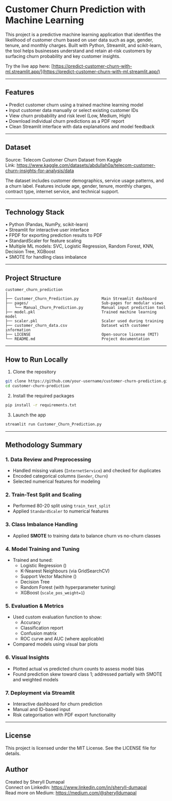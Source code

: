 # Customer Churn Prediction with Machine Learning

This project is a predictive machine learning application that identifies the likelihood of customer churn based on user data such as age, gender, tenure, and monthly charges. Built with Python, Streamlit, and scikit-learn, the tool helps businesses understand and retain at-risk customers by surfacing churn probability and key customer insights.

Try the live app here: [https://predict-customer-churn-with-ml.streamlit.app/](https://predict-customer-churn-with-ml.streamlit.app/)

---

## Features

• Predict customer churn using a trained machine learning model  
• Input customer data manually or select existing customer IDs  
• View churn probability and risk level (Low, Medium, High)  
• Download individual churn predictions as a PDF report  
• Clean Streamlit interface with data explanations and model feedback  

---

## Dataset

Source: Telecom Customer Churn Dataset from Kaggle  
Link: https://www.kaggle.com/datasets/abdullah0a/telecom-customer-churn-insights-for-analysis/data

The dataset includes customer demographics, service usage patterns, and a churn label. Features include age, gender, tenure, monthly charges, contract type, internet service, and technical support.

---

## Technology Stack

• Python (Pandas, NumPy, scikit-learn)  
• Streamlit for interactive user interface  
• FPDF for exporting prediction results to PDF  
• StandardScaler for feature scaling  
• Multiple ML models: SVC, Logistic Regression, Random Forest, KNN, Decision Tree, XGBoost  
• SMOTE for handling class imbalance

---

## Project Structure

```
customer_churn_prediction  
│  
├── Customer_Churn_Prediction.py          Main Streamlit dashboard  
├── pages/                                Sub-pages for modular views  
│   └── Manual_Churn_Prediction.py        Manual input prediction tool  
├── model.pkl                             Trained machine learning model  
├── scaler.pkl                            Scaler used during training  
├── customer_churn_data.csv               Dataset with customer information  
├── LICENSE                               Open-source license (MIT)  
└── README.md                             Project documentation  
```

---

## How to Run Locally

1. Clone the repository  
```bash
git clone https://github.com/your-username/customer-churn-prediction.git
cd customer-churn-prediction
```

2. Install the required packages  
```bash
pip install -r requirements.txt
```

3. Launch the app  
```bash
streamlit run Customer_Churn_Prediction.py
```

---

## Methodology Summary

### 1. Data Review and Preprocessing
- Handled missing values (`InternetService`) and checked for duplicates
- Encoded categorical columns (`Gender`, `Churn`)
- Selected numerical features for modeling

### 2. Train-Test Split and Scaling
- Performed 80-20 split using `train_test_split`
- Applied `StandardScaler` to numerical features

### 3. Class Imbalance Handling
- Applied **SMOTE** to training data to balance churn vs no-churn classes

### 4. Model Training and Tuning
- Trained and tuned:
  - Logistic Regression ()
  - K-Nearest Neighbours (via GridSearchCV)
  - Support Vector Machine ()
  - Decision Tree
  - Random Forest (with hyperparameter tuning)
  - XGBoost (`scale_pos_weight=1`)

### 5. Evaluation & Metrics
- Used custom evaluation function to show:
  - Accuracy
  - Classification report
  - Confusion matrix
  - ROC curve and AUC (where applicable)
- Compared models using visual bar plots

### 6. Visual Insights
- Plotted actual vs predicted churn counts to assess model bias
- Found prediction skew toward class 1; addressed partially with SMOTE and weighted models

### 7. Deployment via Streamlit
- Interactive dashboard for churn prediction
- Manual and ID-based input
- Risk categorisation with PDF export functionality

---

## License

This project is licensed under the MIT License. See the LICENSE file for details.

## Author

Created by Sheryll Dumapal  
Connect on LinkedIn: https://www.linkedin.com/in/sheryll-dumapal  
Read more on Medium: https://medium.com/@sherylldumapal
